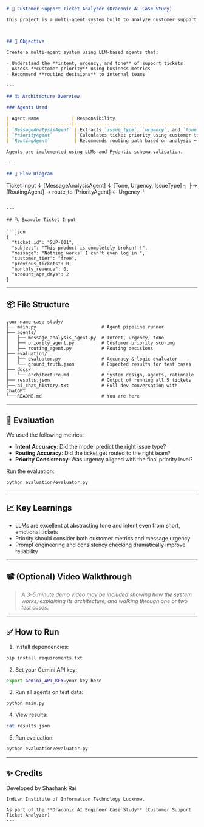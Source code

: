 

```markdown
# 🧠 Customer Support Ticket Analyzer (Draconic AI Case Study)

This project is a multi-agent system built to analyze customer support tickets and determine the best routing strategy based on ticket content and customer profile. It was developed as part of the Draconic AI Engineering Case Study.



## 🚀 Objective

Create a multi-agent system using LLM-based agents that:

- Understand the **intent, urgency, and tone** of support tickets  
- Assess **customer priority** using business metrics  
- Recommend **routing decisions** to internal teams  

---

## 🏗️ Architecture Overview

### Agents Used

| Agent Name            | Responsibility                                                 |
|-----------------------|----------------------------------------------------------------|
| `MessageAnalysisAgent` | Extracts `issue_type`, `urgency`, and `tone` from ticket text |
| `PriorityAgent`        | Calculates ticket priority using customer tier, history, etc. |
| `RoutingAgent`         | Recommends routing path based on analysis + priority          |

Agents are implemented using LLMs and Pydantic schema validation.

---

## 🧩 Flow Diagram

```

Ticket Input
↓
\[MessageAnalysisAgent]
↓
\[Tone, Urgency, IssueType] ┐
├→ \[RoutingAgent] → route\_to
\[PriorityAgent] ← Urgency ┘

````

---

## 🔍 Example Ticket Input

```json
{
  "ticket_id": "SUP-001",
  "subject": "This product is completely broken!!!",
  "message": "Nothing works! I can't even log in.",
  "customer_tier": "free",
  "previous_tickets": 0,
  "monthly_revenue": 0,
  "account_age_days": 2
}
````

---

## 📦 File Structure

```
your-name-case-study/
├── main.py                        # Agent pipeline runner
├── agents/
│   ├── message_analysis_agent.py  # Intent, urgency, tone
│   ├── priority_agent.py          # Customer priority scoring
│   ├── routing_agent.py           # Routing decisions
├── evaluation/
│   ├── evaluator.py               # Accuracy & logic evaluator
│   └── ground_truth.json          # Expected results for test cases
├── docs/
│   └── architecture.md            # System design, agents, rationale
├── results.json                   # Output of running all 5 tickets
├── ai_chat_history.txt            # Full dev conversation with ChatGPT
└── README.md                      # You are here
```

---

## 🧪 Evaluation

We used the following metrics:

* **Intent Accuracy**: Did the model predict the right issue type?
* **Routing Accuracy**: Did the ticket get routed to the right team?
* **Priority Consistency**: Was urgency aligned with the final priority level?

Run the evaluation:

```bash
python evaluation/evaluator.py
```

---

## 📈 Key Learnings

* LLMs are excellent at abstracting tone and intent even from short, emotional tickets
* Priority should consider both customer metrics and message urgency
* Prompt engineering and consistency checking dramatically improve reliability

---

## 📽️ (Optional) Video Walkthrough

> *A 3–5 minute demo video may be included showing how the system works, explaining its architecture, and walking through one or two test cases.*

---

## ✅ How to Run

1. Install dependencies:

```bash
pip install requirements.txt
```

2. Set your Gemini API key:

```bash
export Gemini_API_KEY=your-key-here
```

3. Run all agents on test data:

```bash
python main.py
```

4. View results:

```bash
cat results.json
```

5. Run evaluation:

```bash
python evaluation/evaluator.py
```

---

## ✨ Credits

Developed by 
Shashank Rai
```
Indian Institute of Information Technology Lucknow.
```

```
As part of the **Draconic AI Engineer Case Study** (Customer Support Ticket Analyzer)
---

```

